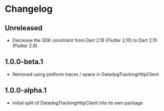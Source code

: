 # Changelog

## Unreleased

* Decrease the SDK constraint from Dart 2.16 (Flutter 2.10) to Dart 2.15 (Flutter 2.8)
## 1.0.0-beta.1

* Removed using platform traces / spans in DatadogTrackingHttpClient

## 1.0.0-alpha.1

* Initial split of DatadogTrackingHttpClient into its own package
